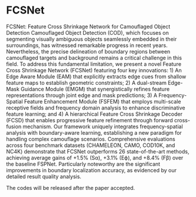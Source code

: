 # FCSNet
FCSNet: Feature Cross Shrinkage Network for Camouflaged Object Detection
Camouflaged Object Detection (COD), which focuses on segmenting visually ambiguous objects seamlessly embedded in their surroundings, has witnessed remarkable progress in recent years. Nevertheless, the precise delineation of boundary regions between camouflaged targets and background remains a critical challenge in this field. To address this fundamental limitation, we present a novel Feature Cross Shrinkage Network (FCSNet) featuring four key innovations: 1) An Edge Aware Module (EAM) that explicitly extracts edge cues from shallow feature maps to establish geometric constraints; 2) A dual-stream Edge-Mask Guidance Module (EMGM) that synergistically refines feature representations through joint edge and mask predictions; 3) A Frequency-Spatial Feature Enhancement Module (FSFEM) that employs multi-scale receptive fields and frequency domain analysis to enhance discriminative feature learning; and 4) A hierarchical Feature Cross Shrinkage Decoder (FCSD) that enables progressive feature refinement through forward cross-fusion mechanism. Our framework uniquely integrates frequency-spatial analysis with boundary-aware learning, establishing a new paradigm for handling complex camouflage scenarios. Comprehensive evaluations across four benchmark datasets (CHAMELEON, CAMO, COD10K, and NC4K) demonstrate that FCSNet outperforms 26 state-of-the-art methods, achieving average gains of +1.5\% (Sα), +3.1\% (Eϕ), and +8.4\% (Fβ) over the baseline FSPNet. Particularly noteworthy are the significant improvements in boundary localization accuracy, as evidenced by our detailed result quality analysis.

The codes will be released after the paper accepted.
